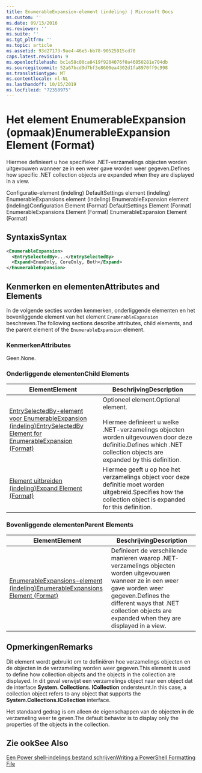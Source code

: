 ```yaml
---
title: EnumerableExpansion-element (indeling) | Microsoft Docs
ms.custom: ''
ms.date: 09/13/2016
ms.reviewer: ''
ms.suite: ''
ms.tgt_pltfrm: ''
ms.topic: article
ms.assetid: 93d27173-9ae4-46e5-bb78-90525915cd70
caps.latest.revision: 9
ms.openlocfilehash: bc1e58c00ca8419f9204076f0a46050281e704db
ms.sourcegitcommit: 52a67bcd9d7bf3e8600ea4302d1fa8970ff9c998
ms.translationtype: MT
ms.contentlocale: nl-NL
ms.lasthandoff: 10/15/2019
ms.locfileid: "72358975"
---
```

# <a name="enumerableexpansion-element-format"></a><span data-ttu-id="6443c-102">Het element EnumerableExpansion (opmaak)</span><span class="sxs-lookup"><span data-stu-id="6443c-102">EnumerableExpansion Element (Format)</span></span>

<span data-ttu-id="6443c-103">Hiermee definieert u hoe specifieke .NET-verzamelings objecten worden uitgevouwen wanneer ze in een weer gave worden weer gegeven.</span><span class="sxs-lookup"><span data-stu-id="6443c-103">Defines how specific .NET collection objects are expanded when they are displayed in a view.</span></span>

<span data-ttu-id="6443c-104">Configuratie-element (indeling) DefaultSettings element (indeling) EnumerableExpansions element (indeling) EnumerableExpansion element (indeling)</span><span class="sxs-lookup"><span data-stu-id="6443c-104">Configuration Element (Format) DefaultSettings Element (Format) EnumerableExpansions Element (Format) EnumerableExpansion Element (Format)</span></span>

## <a name="syntax"></a><span data-ttu-id="6443c-105">Syntaxis</span><span class="sxs-lookup"><span data-stu-id="6443c-105">Syntax</span></span>

```xml
<EnumerableExpansion>
  <EntrySelectedBy>...</EntrySelectedBy>
  <Expand>EnumOnly, CoreOnly, Both</Expand>
</EnumerableExpansion>
```

## <a name="attributes-and-elements"></a><span data-ttu-id="6443c-106">Kenmerken en elementen</span><span class="sxs-lookup"><span data-stu-id="6443c-106">Attributes and Elements</span></span>

<span data-ttu-id="6443c-107">In de volgende secties worden kenmerken, onderliggende elementen en het bovenliggende element van het element `EnumerableExpansion` beschreven.</span><span class="sxs-lookup"><span data-stu-id="6443c-107">The following sections describe attributes, child elements, and the parent element of the `EnumerableExpansion` element.</span></span>

### <a name="attributes"></a><span data-ttu-id="6443c-108">Kenmerken</span><span class="sxs-lookup"><span data-stu-id="6443c-108">Attributes</span></span>

<span data-ttu-id="6443c-109">Geen.</span><span class="sxs-lookup"><span data-stu-id="6443c-109">None.</span></span>

### <a name="child-elements"></a><span data-ttu-id="6443c-110">Onderliggende elementen</span><span class="sxs-lookup"><span data-stu-id="6443c-110">Child Elements</span></span>

|<span data-ttu-id="6443c-111">Element</span><span class="sxs-lookup"><span data-stu-id="6443c-111">Element</span></span>|<span data-ttu-id="6443c-112">Beschrijving</span><span class="sxs-lookup"><span data-stu-id="6443c-112">Description</span></span>|
|-------------|-----------------|
|[<span data-ttu-id="6443c-113">EntrySelectedBy-element voor EnumerableExpansion (indeling)</span><span class="sxs-lookup"><span data-stu-id="6443c-113">EntrySelectedBy Element for EnumerableExpansion (Format)</span></span>](./entryselectedby-element-for-enumerableexpansion-format.md)|<span data-ttu-id="6443c-114">Optioneel element.</span><span class="sxs-lookup"><span data-stu-id="6443c-114">Optional element.</span></span><br /><br /> <span data-ttu-id="6443c-115">Hiermee definieert u welke .NET-verzamelings objecten worden uitgevouwen door deze definitie.</span><span class="sxs-lookup"><span data-stu-id="6443c-115">Defines which .NET collection objects are expanded by this definition.</span></span>|
|[<span data-ttu-id="6443c-116">Element uitbreiden (indeling)</span><span class="sxs-lookup"><span data-stu-id="6443c-116">Expand Element (Format)</span></span>](./expand-element-format.md)|<span data-ttu-id="6443c-117">Hiermee geeft u op hoe het verzamelings object voor deze definitie moet worden uitgebreid.</span><span class="sxs-lookup"><span data-stu-id="6443c-117">Specifies how the collection object is expanded for this definition.</span></span>|

### <a name="parent-elements"></a><span data-ttu-id="6443c-118">Bovenliggende elementen</span><span class="sxs-lookup"><span data-stu-id="6443c-118">Parent Elements</span></span>

|<span data-ttu-id="6443c-119">Element</span><span class="sxs-lookup"><span data-stu-id="6443c-119">Element</span></span>|<span data-ttu-id="6443c-120">Beschrijving</span><span class="sxs-lookup"><span data-stu-id="6443c-120">Description</span></span>|
|-------------|-----------------|
|[<span data-ttu-id="6443c-121">EnumerableExpansions-element (indeling)</span><span class="sxs-lookup"><span data-stu-id="6443c-121">EnumerableExpansions Element (Format)</span></span>](./enumerableexpansions-element-format.md)|<span data-ttu-id="6443c-122">Definieert de verschillende manieren waarop .NET-verzamelings objecten worden uitgevouwen wanneer ze in een weer gave worden weer gegeven.</span><span class="sxs-lookup"><span data-stu-id="6443c-122">Defines the different ways that .NET collection objects are expanded when they are displayed in a view.</span></span>|

## <a name="remarks"></a><span data-ttu-id="6443c-123">Opmerkingen</span><span class="sxs-lookup"><span data-stu-id="6443c-123">Remarks</span></span>

<span data-ttu-id="6443c-124">Dit element wordt gebruikt om te definiëren hoe verzamelings objecten en de objecten in de verzameling worden weer gegeven.</span><span class="sxs-lookup"><span data-stu-id="6443c-124">This element is used to define how collection objects and the objects in the collection are displayed.</span></span> <span data-ttu-id="6443c-125">In dit geval verwijst een verzamelings object naar een object dat de interface **System. Collections. ICollection** ondersteunt.</span><span class="sxs-lookup"><span data-stu-id="6443c-125">In this case, a collection object refers to any object that supports the  **System.Collections.ICollection** interface.</span></span>

<span data-ttu-id="6443c-126">Het standaard gedrag is om alleen de eigenschappen van de objecten in de verzameling weer te geven.</span><span class="sxs-lookup"><span data-stu-id="6443c-126">The default behavior is to display only the properties of the objects in the collection.</span></span>

## <a name="see-also"></a><span data-ttu-id="6443c-127">Zie ook</span><span class="sxs-lookup"><span data-stu-id="6443c-127">See Also</span></span>

[<span data-ttu-id="6443c-128">Een Power shell-indelings bestand schrijven</span><span class="sxs-lookup"><span data-stu-id="6443c-128">Writing a PowerShell Formatting File</span></span>](./writing-a-powershell-formatting-file.md)
